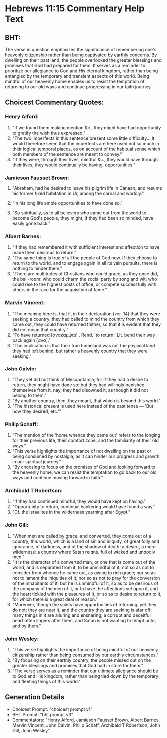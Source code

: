 # Hebrews 11:15 Commentary Help Text

## BHT:
The verse in question emphasizes the significance of remembering one's heavenly citizenship rather than being captivated by earthly concerns. By dwelling on their past land, the people overlooked the greater blessings and promises that God had prepared for them. It serves as a reminder to prioritize our allegiance to God and His eternal kingdom, rather than being entangled by the temporary and transient aspects of this world. Being mindful of our heavenly home enables us to resist the temptation of returning to our old ways and continue progressing in our faith journey.

## Choicest Commentary Quotes:
### Henry Alford:
1. "If we found them making mention &c., they might have had opportunity to gratify the wish thus expressed."
2. "The two imperfects in this sentence present some little difficulty... It would therefore seem that the imperfects are here used not so much in their logical temporal places, as on account of the habitual sense which both members of the sentence are meant to convey."
3. "If they were, through their lives, mindful &c., they would have through their lives, they would continually be having, opportunities."

### Jamieson Fausset Brown:
1. "Abraham, had he desired to leave his pilgrim life in Canaan, and resume his former fixed habitation in Ur, among the carnal and worldly." 

2. "In his long life ample opportunities to have done so." 

3. "So spiritually, as to all believers who came out from the world to become God's people, they might, if they had been so minded, have easily gone back."

### Albert Barnes:
1. "If they had remembered it with sufficient interest and affection to have made them desirous to return."
2. "The same thing is true of all the people of God now. If they choose to return to the world, and to engage again in all its vain pursuits, there is nothing to hinder them."
3. "There are multitudes of Christians who could grace, as they once did, the ball-room: who could charm the social party by song and wit; who could rise to the highest posts of office, or compete successfully with others in the race for the acquisition of fame."

### Marvin Vincent:
1. "The meaning here is, that if, in their declaration (ver. 14) that they were seeking a country, they had called to mind the country from which they came out, they could have returned thither, so that it is evident that they did not mean that country."
2. "To have returned [ανακαμψαι] . Rend. 'to return.' Lit. bend their way back again [ανα]."
3. "The implication is that their true homeland was not the physical land they had left behind, but rather a heavenly country that they were seeking."

### John Calvin:
1. "They yet did not think of Mesopotamia; for if they had a desire to return, they might have done so: but they had willingly banished themselves from it, nay, they had disowned it, as though it did not belong to them." 
2. "By another country, then, they meant, that which is beyond this world."
3. "The historical present is used here instead of the past tense — 'But now they desired, etc.'"

### Philip Schaff:
1. "The mention of the 'home whence they came out' refers to the longing for their previous life, their comfort zone, and the familiarity of their old ways." 
2. "This verse highlights the importance of not dwelling on the past or being consumed by nostalgia, as it can hinder our progress and growth in our spiritual journey."
3. "By choosing to focus on the promises of God and looking forward to the heavenly home, we can resist the temptation to go back to our old ways and continue moving forward in faith."

### Archibald T Robertson:
1. "If they had continued mindful, they would have kept on having." 
2. "Opportunity to return, continual hankering would have found a way." 
3. "Cf. the Israelites in the wilderness yearning after Egypt."

### John Gill:
1. "When men are called by grace, and converted, they come out of a country, this world, which is a land of sin and iniquity, of great folly and ignorance, of darkness, and of the shadow of death; a desert, a mere wilderness; a country where Satan reigns, full of wicked and ungodly men."
2. "It is the character of a converted man, or one that is come out of the world, and is separated from it, to be unmindful of it; not so as not to consider from whence he came out, as owing to rich grace; nor so as not to lament the iniquities of it; nor so as not to pray for the conversion of the inhabitants of it; but he is unmindful of it, so as to be desirous of the company of the men of it, or to have the affections set upon it, and the heart tickled with the pleasures of it, or so as to desire to return to it, for which there is a great deal of reason."
3. "Moreover, though the saints have opportunities of returning, yet they do not; they are near it, and the country they are seeking is afar off: many things in it are alluring and ensnaring; a corrupt and deceitful heart often lingers after them, and Satan is not wanting to tempt unto, and by them."

### John Wesley:
1. "This verse highlights the importance of being mindful of our heavenly citizenship rather than being consumed by our earthly circumstances."
2. "By focusing on their earthly country, the people missed out on the greater blessings and promises that God had in store for them."
3. "The verse serves as a reminder that our ultimate allegiance should be to God and His kingdom, rather than being tied down by the temporary and fleeting things of this world."


## Generation Details
- Choicest Prompt: "choicest prompt v1"
- BHT Prompt: "bht prompt v3"
- Commentators: "Henry Alford, Jamieson Fausset Brown, Albert Barnes, Marvin Vincent, John Calvin, Philip Schaff, Archibald T Robertson, John Gill, John Wesley"

